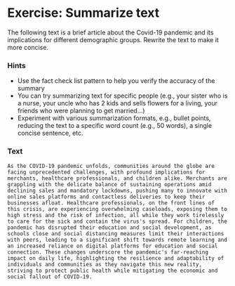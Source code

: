 # Exercise: Summarize text

The following text is a brief article about the Covid-19 pandemic and its implications for different demographic groups. Rewrite the text to make it more concise.

### Hints
- Use the fact check list pattern to help you verify the accuracy of the summary
- You can try summarizing text for specific people (e.g., your sister who is a nurse, your uncle who has 2 kids and sells flowers for a living, your friends who were planning to get married…)
- Experiment with various summarization formats, e.g., bullet points, reducing the text to a specific word count (e.g., 50 words), a single concise sentence, etc.


### Text

```
As the COVID-19 pandemic unfolds, communities around the globe are facing unprecedented challenges, with profound implications for merchants, healthcare professionals, and children alike. Merchants are grappling with the delicate balance of sustaining operations amid declining sales and mandatory lockdowns, pushing many to innovate with online sales platforms and contactless deliveries to keep their businesses afloat. Healthcare professionals, on the front lines of this crisis, are experiencing overwhelming caseloads, exposing them to high stress and the risk of infection, all while they work tirelessly to care for the sick and contain the virus's spread. For children, the pandemic has disrupted their education and social development, as schools close and social distancing measures limit their interactions with peers, leading to a significant shift towards remote learning and an increased reliance on digital platforms for education and social connection. These changes underscore the pandemic's far-reaching impact on daily life, highlighting the resilience and adaptability of individuals and communities as they navigate this new reality, striving to protect public health while mitigating the economic and social fallout of COVID-19.
```